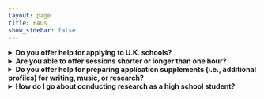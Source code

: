 ```yaml
---
layout: page
title: FAQs
show_sidebar: false
---
```


<details>
    <summary><b> Do you offer help for applying to U.K. schools? </b></summary>
    <p style="margin-left: 25px;"> Daphne and Ethan are experienced with the U.K. application system, UCAS, and the viva voce required for admission to Oxford, Cambridge, and some other universities. You do not need to set up separate sessions for U.S. and U.K. application consulting. We can cover both systems at once. </p><br>
</details>

<details>
    <summary><b> Are you able to offer sessions shorter or longer than one hour? </b></summary>
    <p style="margin-left: 25px;"> Yes, with a minimum of 30 minutes and a maximum of 1 hour and 30 minutes. You will be charged at the same rate, scaled proportionally based on session duration. </p><br>
</details>

<details>
    <summary><b> Do you offer help for preparing application supplements (i.e., additional profiles) for writing, music, or research? </b></summary>
    <p style="margin-left: 25px;"> We are experienced in various kinds of additional profiles. Daphne has submitted a writing portfolio, Elvin a research portfolio, and Ethan both a music and research portfolio. We will help you construct and develop these profiles in a way that complements your application. </p><br>
</details>

<details>
    <summary><b> How do I go about conducting research as a high school student? </b></summary>
    <p style="margin-left: 25px;"> Conducting research with professors or industry researchers is becoming prominent among high-achieving students, especially those in the tri-state area. Research can signify a student’s exceptional motivation and ability outside of classes. Elvin and Ethan have experience conducting science research at IBM and UT Austin, respectively, and would be delighted to help you reach out to potential mentors. We also keep a list of competitive research programs (including several hidden gems) with tips on how to get in. </p><br>
</details>
